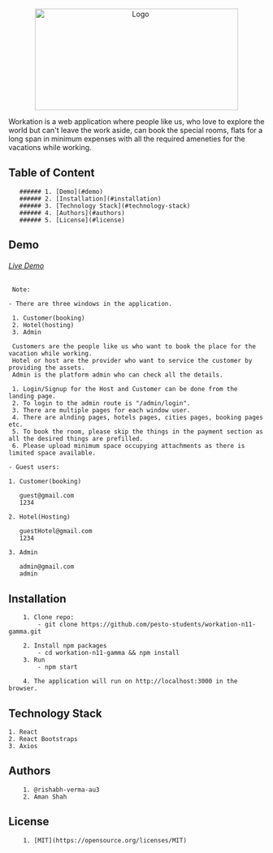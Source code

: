 <!-- PROJECT LOGO -->
<br />
<p align="center">
    <img src="https://workationpesto.s3.amazonaws.com/Screenshot+(227).png" alt="Logo" width="400" height="200" style="background" >
</p>

Workation is a web application where people like us, who love to explore the world but can't leave the work aside, can book the special rooms, flats for a long span in minimum expenses with all the required ameneties for the vacations while working.
<br/>


## Table of Content
```
   ###### 1. [Demo](#demo)
   ###### 2. [Installation](#installation)
   ###### 3. [Technology Stack](#technology-stack)
   ###### 4. [Authors](#authors)
   ###### 5. [License](#license)
```    
    
## Demo

###### [Live Demo](https://pesto-workation-fe.herokuapp.com/)
```
 Note: 

- There are three windows in the application.

 1. Customer(booking)
 2. Hotel(hosting)
 3. Admin

 Customers are the people like us who want to book the place for the vacation while working.
 Hotel or host are the provider who want to service the customer by providing the assets.
 Admin is the platform admin who can check all the details.

 1. Login/Signup for the Host and Customer can be done from the landing page.
 2. To login to the admin route is "/admin/login".
 3. There are multiple pages for each window user.
 4. There are alnding pages, hotels pages, cities pages, booking pages etc.
 5. To book the room, please skip the things in the payment section as all the desired things are prefilled.
 6. Please upload minimum space occupying attachments as there is limited space available.

- Guest users:

1. Customer(booking)

   guest@gmail.com
   1234

2. Hotel(Hosting)

   guestHotel@gmail.com
   1234

3. Admin

   admin@gmail.com
   admin
```

## Installation
```
    1. Clone repo:
        - git clone https://github.com/pesto-students/workation-n11-gamma.git
     
    2. Install npm packages
        - cd workation-n11-gamma && npm install
    3. Run
        - npm start
    
    4. The application will run on http://localhost:3000 in the browser.
```   

## Technology Stack
```
1. React
2. React Bootstraps
3. Axios
```

## Authors
```
    1. @rishabh-verma-au3
    2. Aman Shah
``` 
## License
```
    1. [MIT](https://opensource.org/licenses/MIT)
```
